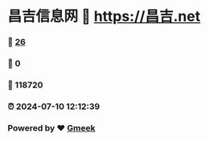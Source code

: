 # 昌吉信息网 :link: https://昌吉.net 
### :page_facing_up: [26](https://昌吉.net/tag.html) 
### :speech_balloon: 0 
### :hibiscus: 118720 
### :alarm_clock: 2024-07-10 12:12:39 
### Powered by :heart: [Gmeek](https://github.com/Meekdai/Gmeek)
